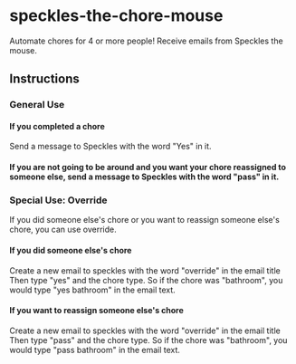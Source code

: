 # speckles-the-chore-mouse
 
Automate chores for 4 or more people! Receive emails from Speckles the mouse.

## Instructions

### General Use
#### If you completed a chore
Send a message to Speckles with the word "Yes" in it.
#### If you are not going to be around and you want your chore reassigned to someone else, send a message to Speckles with the word "pass" in it.

### Special Use: Override
If you did someone else's chore or you want to reassign someone else's chore, you can use override.
#### If you did someone else's chore
Create a new email to speckles with the word "override" in the email title
Then type "yes" and the chore type. So if the chore was "bathroom", you would type "yes bathroom" in the email text.
#### If you want to reassign someone else's chore
Create a new email to speckles with the word "override" in the email title
Then type "pass" and the chore type. So if the chore was "bathroom", you would type "pass bathroom" in the email text.
